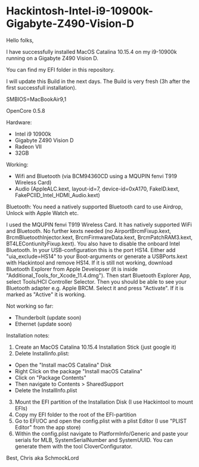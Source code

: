 # Hackintosh-Intel-i9-10900k-Gigabyte-Z490-Vision-D

Hello folks,

I have successfully installed MacOS Catalina 10.15.4 on my i9-10900k running on a Gigabyte Z490 Vision D.

You can find my EFI folder in this repository.

I will update this Build in the next days. The Build is very fresh (3h after the first successfull installation).

SMBIOS=MacBookAir9,1

OpenCore 0.5.8

Hardware:
- Intel i9 10900k
- Gigabyte Z490 Vision D
- Radeon VII
- 32GB 

Working:
- Wifi and Bluetooth (via BCM94360CD using a MQUPIN fenvi T919 Wireless Card)
- Audio (AppleALC.kext, layout-id=7, device-id=0xA170, FakeID.kext, FakePCIID_Intel_HDMI_Audio.kext)

Bluetooth:
You need a natively supported Bluetooth card to use Airdrop, Unlock with Apple Watch etc.

I used the MQUPIN fenvi T919 Wireless Card. It has natively supported WiFi and Bluetooth. No further kexts needed (no AirportBrcmFixup.kext, BrcmBluetoothInjector.kext, BrcmFirmwareData.kext, BrcmPatchRAM3.kext, BT4LEContiunityFixup.kext).
You also have to disable the onboard Intel Bluetooth. In your USB-configuration this is the port HS14. Either add "uia_exclude=HS14" to your Boot-arguments or generate a USBPorts.kext with Hackintool and remove HS14. If it is still not working, download Bluetooth Explorer from Apple Developser (it is inside "Additional_Tools_for_Xcode_11.4.dmg"). Then start Bluetooth Explorer App, select Tools/HCI Controller Selector. Then you should be able to see your Bluetooth adapter e.g. Apple BRCM. Select it and press "Activate". If it is marked as "Active" it is working.

Not working so far:
- Thunderbolt (update soon)
- Ethernet (update soon)


Installation notes:
1. Create an MacOS Catalina 10.15.4 Installation Stick (just google it)
2. Delete Installinfo.plist:
  - Open the "Install macOS Catalina" Disk
  - Right Click on the package "Install macOS Catalina"
  - Click on "Package Contents"
  - Then navigate to Contents > SharedSupport
  - Delete the Installlnfo.plist
3. Mount the EFI partition of the Installation Disk (I use Hackintool to mount EFIs)
4. Copy my EFI folder to the root of the EFI-partition
5. Go to EFI/OC and open the config.plist with a plist Editor (I use "PLIST Editor" from the app store)
6. Within the config.plist navigate to PlatformInfo/Generic and paste your serials for MLB, SystemSerialNumber and SystemUUID. You can generate them with the tool CloverConfigurator.


Best,
Chris 
aka SchmockLord
